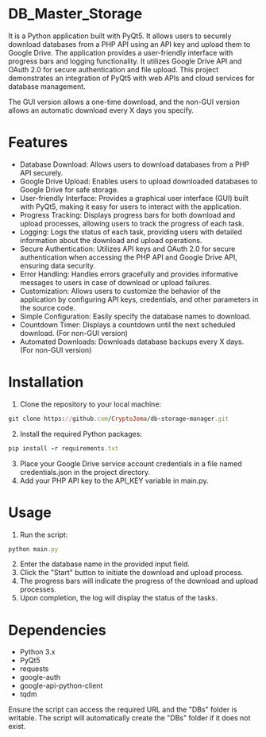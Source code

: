 # DB_Master_Storage
It is a Python application built with PyQt5. It allows users to securely download databases from a PHP API using an API key and upload them to Google Drive. The application provides a user-friendly interface with progress bars and logging functionality. It utilizes Google Drive API and OAuth 2.0 for secure authentication and file upload. This project demonstrates an integration of PyQt5 with web APIs and cloud services for database management.

The GUI version allows a one-time download, and the non-GUI version allows an automatic download every X days you specify.

# Features
- Database Download: Allows users to download databases from a PHP API securely.
- Google Drive Upload: Enables users to upload downloaded databases to Google Drive for safe storage.
- User-friendly Interface: Provides a graphical user interface (GUI) built with PyQt5, making it easy for users to interact with the application.
- Progress Tracking: Displays progress bars for both download and upload processes, allowing users to track the progress of each task.
- Logging: Logs the status of each task, providing users with detailed information about the download and upload operations.
- Secure Authentication: Utilizes API keys and OAuth 2.0 for secure authentication when accessing the PHP API and Google Drive API, ensuring data security.
- Error Handling: Handles errors gracefully and provides informative messages to users in case of download or upload failures.
- Customization: Allows users to customize the behavior of the application by configuring API keys, credentials, and other parameters in the source code.
- Simple Configuration: Easily specify the database names to download.
- Countdown Timer: Displays a countdown until the next scheduled download. (For non-GUI version)
- Automated Downloads: Downloads database backups every X days. (For non-GUI version)

# Installation
1. Clone the repository to your local machine:
```rb
git clone https://github.com/CryptoJoma/db-storage-manager.git
```
2. Install the required Python packages:
```rb
pip install -r requirements.txt
```
3. Place your Google Drive service account credentials in a file named credentials.json in the project directory.
4. Add your PHP API key to the API_KEY variable in main.py.

# Usage
1. Run the script:
```rb
python main.py
```
2. Enter the database name in the provided input field.
3. Click the "Start" button to initiate the download and upload process.
4. The progress bars will indicate the progress of the download and upload processes.
5. Upon completion, the log will display the status of the tasks.

# Dependencies
- Python 3.x
- PyQt5
- requests
- google-auth
- google-api-python-client
- tqdm

Ensure the script can access the required URL and the "DBs" folder is writable. The script will automatically create the "DBs" folder if it does not exist.

